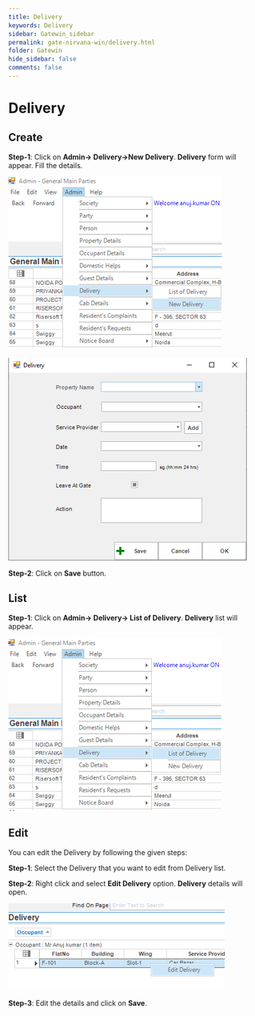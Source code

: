 ```yaml
---
title: Delivery
keywords: Delivery
sidebar: Gatewin_sidebar
permalink: gate-nirvana-win/delivery.html
folder: Gatewin
hide_sidebar: false
comments: false
---
```


# Delivery

## Create

**Step-1**: Click on **Admin-> Delivery->New Delivery**. **Delivery** form will appear. Fill the details.

![](/images/Delivery-SelectMenuwin.png)

![](/images/Delivery-NewDeliverywin.png)

**Step-2**: Click on **Save** button.



## List


**Step-1**: Click on **Admin-> Delivery-> List of Delivery**. **Delivery** list will appear.

![](/images/Delivery-ListofDeliverywin.png)


## Edit


You can edit the Delivery by following the given steps:

**Step-1**: Select the Delivery that you want to edit from Delivery list.

**Step-2**: Right click and select **Edit Delivery** option. **Delivery** details will open.
                                
![](/images/ListofDelivery-SelectMenuwin.png)

**Step-3**: Edit the details and click on **Save**.
